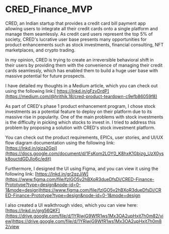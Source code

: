 # CRED_Finance_MVP
 
CRED, an Indian startup that provides a credit card bill payment app allowing users to integrate all their credit cards onto a single platform and manage them seamlessly. As credit card users represent the top 5% of society, CRED's lucrative user base presents many opportunities for product enhancements such as stock investments, financial consulting, NFT marketplaces, and crypto trading.

In my opinion, CRED is trying to create an irreversible behavioral shift in their users by providing them with the convenience of managing their credit cards seamlessly, which has enabled them to build a huge user base with massive potential for future prospects.

I have detailed my thoughts in a Medium article, which you can check out using the following link:[ https://lnkd.in/gFzvDrdP](https://medium.com/@hrithik.18/cred-product-teardown-c9efb86059f8)

As part of CRED's phase 1 product enhancement program, I chose stock investments as a potential feature to deploy on their platform due to its massive rise in popularity. One of the main problems with stock investments is the difficulty in picking which stocks to invest in. I tried to address this problem by proposing a solution with CRED's stock investment platform.

You can check out the product requirements, EPICs, user stories, and UI/UX flow diagram documentation using the following link:
[https://lnkd.in/giza2Gpj](https://docs.google.com/document/d/1FsKom2LOY0_K8hxK1Gbjzg_UzX0ysk8ouctdGDJIo6c/edit)

Furthermore, I designed the UI using Figma, and you can view it using the following link: [https://lnkd.in/gr2qzJiW](https://www.figma.com/file/fzlGO5v2hBXoR3dueDfsDi/CRED-Finance-Prototype?type=design&node-id=0-1&mode=design)https://www.figma.com/file/fzlGO5v2hBXoR3dueDfsDi/CRED-Finance-Prototype?type=design&node-id=0-1&mode=design

I also created a UI walkthrough video, which you can view here: [https://lnkd.in/grg56QKF](https://drive.google.com/file/d/1YRjwjG9WfR1ws1Mx3OA2upHxjt7h0m82/view)https://drive.google.com/file/d/1YRjwjG9WfR1ws1Mx3OA2upHxjt7h0m82/view
